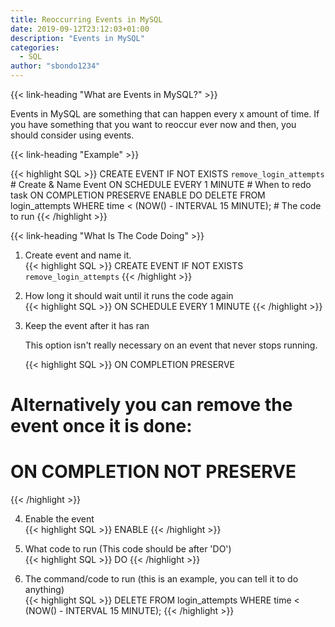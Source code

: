 ```yaml
---
title: Reoccurring Events in MySQL
date: 2019-09-12T23:12:03+01:00
description: "Events in MySQL"
categories:
  - SQL
author: "sbondo1234"
---
```


{{< link-heading "What are Events in MySQL?" >}}

Events in MySQL are something that can happen every x amount of time.
If you have something that you want to reoccur ever now and then,
you should consider using events.


{{< link-heading "Example" >}}

{{< highlight SQL >}}
CREATE EVENT IF NOT EXISTS `remove_login_attempts` # Create & Name Event
ON
  SCHEDULE EVERY 1 MINUTE # When to redo task
  ON COMPLETION PRESERVE
  ENABLE
DO
  DELETE FROM login_attempts WHERE time < (NOW() - INTERVAL 15 MINUTE); # The code to run
{{< /highlight >}}

{{< link-heading "What Is The Code Doing" >}}

1. Create event and name it. <br>
{{< highlight SQL >}}
CREATE EVENT IF NOT EXISTS `remove_login_attempts`
{{< /highlight >}}

2. How long it should wait until it runs the code again <br>
{{< highlight SQL >}}
ON SCHEDULE EVERY 1 MINUTE
{{< /highlight >}}

3. Keep the event after it has ran  <br>

    This option isn't really necessary on an event that never stops running.

    {{< highlight SQL >}}
ON COMPLETION PRESERVE

# Alternatively you can remove the event once it is done:
# ON COMPLETION NOT PRESERVE
{{< /highlight >}}

4. Enable the event <br>
{{< highlight SQL >}}
ENABLE
{{< /highlight >}}

5. What code to run (This code should be after 'DO')  <br>
{{< highlight SQL >}}
DO
{{< /highlight >}}

6. The command/code to run (this is an example, you can tell it to do anything)  <br>
{{< highlight SQL >}}
DELETE FROM login_attempts WHERE time < (NOW() - INTERVAL 15 MINUTE);
{{< /highlight >}}
